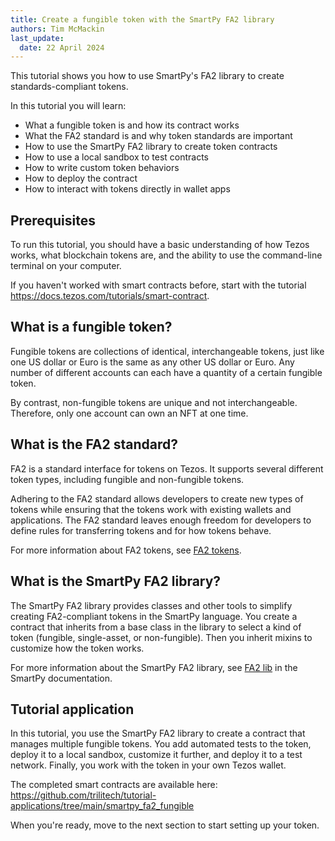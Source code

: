 ```yaml
---
title: Create a fungible token with the SmartPy FA2 library
authors: Tim McMackin
last_update:
  date: 22 April 2024
---
```


This tutorial shows you how to use SmartPy's FA2 library to create standards-compliant tokens.

In this tutorial you will learn:

- What a fungible token is and how its contract works
- What the FA2 standard is and why token standards are important
- How to use the SmartPy FA2 library to create token contracts
- How to use a local sandbox to test contracts
- How to write custom token behaviors
- How to deploy the contract
- How to interact with tokens directly in wallet apps

## Prerequisites

To run this tutorial, you should have a basic understanding of how Tezos works, what blockchain tokens are, and the ability to use the command-line terminal on your computer.

If you haven't worked with smart contracts before, start with the tutorial https://docs.tezos.com/tutorials/smart-contract.

## What is a fungible token?

Fungible tokens are collections of identical, interchangeable tokens, just like one US dollar or Euro is the same as any other US dollar or Euro.
Any number of different accounts can each have a quantity of a certain fungible token.

By contrast, non-fungible tokens are unique and not interchangeable.
Therefore, only one account can own an NFT at one time.

## What is the FA2 standard?

FA2 is a standard interface for tokens on Tezos.
It supports several different token types, including fungible and non-fungible tokens.

Adhering to the FA2 standard allows developers to create new types of tokens while ensuring that the tokens work with existing wallets and applications.
The FA2 standard leaves enough freedom for developers to define rules for transferring tokens and for how tokens behave.

For more information about FA2 tokens, see [FA2 tokens](../architecture/tokens/FA2).

## What is the SmartPy FA2 library?

The SmartPy FA2 library provides classes and other tools to simplify creating FA2-compliant tokens in the SmartPy language.
You create a contract that inherits from a base class in the library to select a kind of token (fungible, single-asset, or non-fungible).
Then you inherit mixins to customize how the token works.

For more information about the SmartPy FA2 library, see [FA2 lib](https://smartpy.io/guides/FA2-lib/overview) in the SmartPy documentation.

## Tutorial application

In this tutorial, you use the SmartPy FA2 library to create a contract that manages multiple fungible tokens.
You add automated tests to the token, deploy it to a local sandbox, customize it further, and deploy it to a test network.
Finally, you work with the token in your own Tezos wallet.

The completed smart contracts are available here: https://github.com/trilitech/tutorial-applications/tree/main/smartpy_fa2_fungible

When you're ready, move to the next section to start setting up your token.
